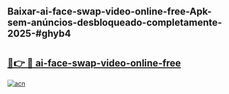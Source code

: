 ## Baixar-ai-face-swap-video-online-free-Apk-sem-anúncios-desbloqueado-completamente-2025-#ghyb4

# <h2><a href="https://ainizakaria.my?title=ai-face-swap-video-online-free&ref=20M">🔗👉 🔴 ai-face-swap-video-online-free</a></h2>

[![acn](https://github.com/user-attachments/assets/0f9c940e-d8b0-45ae-aac7-cd30a18b3e1c)](https://ainizakaria.my?title=ai-face-swap-video-online-free&ref=20M)

